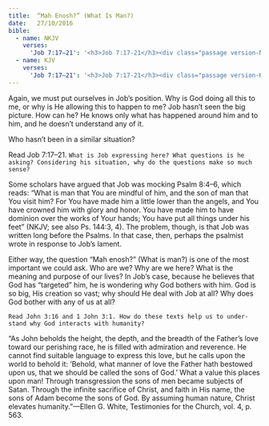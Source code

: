 ```yaml
---
title:  “Mah Enosh?” (What Is Man?)
date:   27/10/2016
bible:
  - name: NKJV
    verses: 
      'Job 7:17–21': '<h3>Job 7:17-21</h3><div class="passage version-NKJV result-text-style-normal text-html "><div class="poetry top-1"><p class="line"><span id="en-NKJV-13026" class="text Job-7-17"><sup class="versenum">17&nbsp;</sup>“What <i>is</i> man, that You should exalt him,</span><br><span class="text Job-7-17"><i>That</i> You should set Your heart on him,</span><br><span id="en-NKJV-13027" class="text Job-7-18"><sup class="versenum">18&nbsp;</sup>That You should visit him every morning,</span><br><span class="text Job-7-18"><i>And</i> test him every moment?</span><br><span id="en-NKJV-13028" class="text Job-7-19"><sup class="versenum">19&nbsp;</sup>How long?</span><br><span class="text Job-7-19">Will You not look away from me,</span><br><span class="text Job-7-19">And let me alone till I swallow my saliva?</span><br><span id="en-NKJV-13029" class="text Job-7-20"><sup class="versenum">20&nbsp;</sup>Have I sinned?</span><br><span class="text Job-7-20">What have I done to You, O watcher of men?</span><br><span class="text Job-7-20">Why have You set me as Your target,</span><br><span class="text Job-7-20">So that I am a burden to myself?</span><br><span id="en-NKJV-13030" class="text Job-7-21"><sup class="versenum">21&nbsp;</sup>Why then do You not pardon my transgression,</span><br><span class="text Job-7-21">And take away my iniquity?</span><br><span class="text Job-7-21">For now I will lie down in the dust,</span><br><span class="text Job-7-21">And You will seek me diligently,</span><br><span class="text Job-7-21">But I <i>will</i> no longer <i>be.</i>”</span></p></div> <!--end of footnotes--></div>'
  - name: KJV
    verses: 
      'Job 7:17–21': '<h3>Job 7:17-21</h3><div class="passage version-KJV result-text-style-normal text-html "><p><span id="en-KJV-13026" class="text Job-7-17"><sup class="versenum">17&nbsp;</sup>What is man, that thou shouldest magnify him? and that thou shouldest set thine heart upon him?</span></p> <p><span id="en-KJV-13027" class="text Job-7-18"><sup class="versenum">18&nbsp;</sup>And that thou shouldest visit him every morning, and try him every moment?</span></p> <p><span id="en-KJV-13028" class="text Job-7-19"><sup class="versenum">19&nbsp;</sup>How long wilt thou not depart from me, nor let me alone till I swallow down my spittle?</span></p> <p><span id="en-KJV-13029" class="text Job-7-20"><sup class="versenum">20&nbsp;</sup>I have sinned; what shall I do unto thee, O thou preserver of men? why hast thou set me as a mark against thee, so that I am a burden to myself?</span></p> <p><span id="en-KJV-13030" class="text Job-7-21"><sup class="versenum">21&nbsp;</sup>And why dost thou not pardon my transgression, and take away my iniquity? for now shall I sleep in the dust; and thou shalt seek me in the morning, but I shall not be.</span></p></div>'
---
```


Again, we must put ourselves in Job’s position. Why is God doing all this to me, or why is He allowing this to happen to me? Job hasn’t seen the big picture. How can he? He knows only what has happened around him and to him, and he doesn’t understand any of it.

Who hasn’t been in a similar situation?

Read <a class="verse" verse="Job 7:17–21">Job 7:17–21</a>. ```What is Job expressing here? What questions is he asking? Considering his situation, why do the questions make so much sense?```

Some scholars have argued that Job was mocking Psalm 8:4–6, which reads: “What is man that You are mindful of him, and the son of man that You visit him? For You have made him a little lower than the angels, and You have crowned him with glory and honor. You have made him to have dominion over the works of Your hands; You have put all things under his feet” (NKJV; see also Ps. 144:3, 4). The problem, though, is that Job was written long before the Psalms. In that case, then, perhaps the psalmist wrote in response to Job’s lament.

Either way, the question “Mah enosh?” (What is man?) is one of the most important we could ask. Who are we? Why are we here? What is the meaning and purpose of our lives? In Job’s case, because he believes that God has “targeted” him, he is wondering why God bothers with him. God is so big, His creation so vast; why should He deal with Job at all? Why does God bother with any of us at all?

```Read John 3:16 and 1 John 3:1. How do these texts help us to under- stand why God interacts with humanity?```

“As John beholds the height, the depth, and the breadth of the Father’s love toward our perishing race, he is filled with admiration and reverence. He cannot find suitable language to express this love, but he calls upon the world to behold it: ‘Behold, what manner of love the Father hath bestowed upon us, that we should be called the sons of God.’ What a value this places upon man! Through transgression the sons of men became subjects of Satan. Through the infinite sacrifice of Christ, and faith in His name, the sons of Adam become the sons of God. By assuming human nature, Christ elevates humanity.”—Ellen G. White, Testimonies for the Church, vol. 4, p. 563.